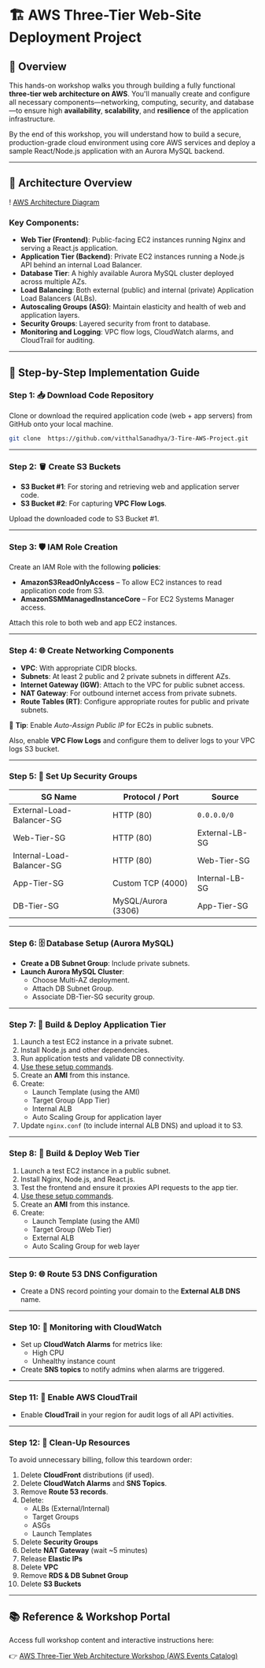# 🏗️ AWS Three-Tier Web-Site Deployment Project

## 📘 Overview

This hands-on workshop walks you through building a fully functional **three-tier web architecture on AWS**. You'll manually create and configure all necessary components—networking, computing, security, and database—to ensure high **availability**, **scalability**, and **resilience** of the application infrastructure.

By the end of this workshop, you will understand how to build a secure, production-grade cloud environment using core AWS services and deploy a sample React/Node.js application with an Aurora MySQL backend.

---

## 🧭 Architecture Overview

! [AWS Architecture Diagram](https://drive.google.com/file/d/1Vj4owcFLKJj7GeEBa-rOJYjifMZBvjgs/view?usp=sharing)

### Key Components:

- **Web Tier (Frontend)**: Public-facing EC2 instances running Nginx and serving a React.js application.
- **Application Tier (Backend)**: Private EC2 instances running a Node.js API behind an internal Load Balancer.
- **Database Tier**: A highly available Aurora MySQL cluster deployed across multiple AZs.
- **Load Balancing**: Both external (public) and internal (private) Application Load Balancers (ALBs).
- **Autoscaling Groups (ASG)**: Maintain elasticity and health of web and application layers.
- **Security Groups**: Layered security from front to database.
- **Monitoring and Logging**: VPC flow logs, CloudWatch alarms, and CloudTrail for auditing.

---

## 🔁 Step-by-Step Implementation Guide

### Step 1: 📥 Download Code Repository

Clone or download the required application code (web + app servers) from GitHub onto your local machine.

```bash
git clone  https://github.com/vitthalSanadhya/3-Tire-AWS-Project.git
```

---

### Step 2: 🪣 Create S3 Buckets

- **S3 Bucket #1**: For storing and retrieving web and application server code.
- **S3 Bucket #2**: For capturing **VPC Flow Logs**.

Upload the downloaded code to S3 Bucket #1.

---

### Step 3: 🛡️ IAM Role Creation

Create an IAM Role with the following **policies**:

- **AmazonS3ReadOnlyAccess** – To allow EC2 instances to read application code from S3.
- **AmazonSSMManagedInstanceCore** – For EC2 Systems Manager access.

Attach this role to both web and app EC2 instances.

---

### Step 4: 🌐 Create Networking Components

- **VPC**: With appropriate CIDR blocks.
- **Subnets**: At least 2 public and 2 private subnets in different AZs.
- **Internet Gateway (IGW)**: Attach to the VPC for public subnet access.
- **NAT Gateway**: For outbound internet access from private subnets.
- **Route Tables (RT)**: Configure appropriate routes for public and private subnets.

📝 **Tip**: Enable _Auto-Assign Public IP_ for EC2s in public subnets.

Also, enable **VPC Flow Logs** and configure them to deliver logs to your VPC logs S3 bucket.

---

### Step 5: 🔐 Set Up Security Groups

| SG Name                   | Protocol / Port     | Source         |
| ------------------------- | ------------------- | -------------- |
| External-Load-Balancer-SG | HTTP (80)           | `0.0.0.0/0`    |
| Web-Tier-SG               | HTTP (80)           | External-LB-SG |
| Internal-Load-Balancer-SG | HTTP (80)           | Web-Tier-SG    |
| App-Tier-SG               | Custom TCP (4000)   | Internal-LB-SG |
| DB-Tier-SG                | MySQL/Aurora (3306) | App-Tier-SG    |

---

### Step 6: 🗄️ Database Setup (Aurora MySQL)

- **Create a DB Subnet Group**: Include private subnets.
- **Launch Aurora MySQL Cluster**:
  - Choose Multi-AZ deployment.
  - Attach DB Subnet Group.
  - Associate DB-Tier-SG security group.

---

### Step 7: 🧪 Build & Deploy Application Tier

1. Launch a test EC2 instance in a private subnet.
2. Install Node.js and other dependencies.
3. Run application tests and validate DB connectivity.
4. [Use these setup commands](https://github.com/vitthalSanadhya/3-Tire-AWS-Project/main/app-server-commands).
5. Create an **AMI** from this instance.
6. Create:
   - Launch Template (using the AMI)
   - Target Group (App Tier)
   - Internal ALB
   - Auto Scaling Group for application layer
7. Update `nginx.conf` (to include internal ALB DNS) and upload it to S3.

---

### Step 8: 🧪 Build & Deploy Web Tier

1. Launch a test EC2 instance in a public subnet.
2. Install Nginx, Node.js, and React.js.
3. Test the frontend and ensure it proxies API requests to the app tier.
4. [Use these setup commands](https://github.com/vitthalSanadhya/3-Tire-AWS-Project/main/web-server-commands).
5. Create an **AMI** from this instance.
6. Create:
   - Launch Template (using the AMI)
   - Target Group (Web Tier)
   - External ALB
   - Auto Scaling Group for web layer

---

### Step 9: 🌐 Route 53 DNS Configuration

- Create a DNS record pointing your domain to the **External ALB DNS** name.

---

### Step 10: 🔔 Monitoring with CloudWatch

- Set up **CloudWatch Alarms** for metrics like:
  - High CPU
  - Unhealthy instance count
- Create **SNS topics** to notify admins when alarms are triggered.

---

### Step 11: 📜 Enable AWS CloudTrail

- Enable **CloudTrail** in your region for audit logs of all API activities.

---

### Step 12: 🧹 Clean-Up Resources

To avoid unnecessary billing, follow this teardown order:

1. Delete **CloudFront** distributions (if used).
2. Delete **CloudWatch Alarms** and **SNS Topics**.
3. Remove **Route 53 records**.
4. Delete:
   - ALBs (External/Internal)
   - Target Groups
   - ASGs
   - Launch Templates
5. Delete **Security Groups**
6. Delete **NAT Gateway** (wait ~5 minutes)
7. Release **Elastic IPs**
8. Delete **VPC**
9. Remove **RDS & DB Subnet Group**
10. Delete **S3 Buckets**

---

## 📚 Reference & Workshop Portal

Access full workshop content and interactive instructions here:

👉 [AWS Three-Tier Web Architecture Workshop (AWS Events Catalog)](https://catalog.us-east-1.prod.workshops.aws/workshops/85cd2bb2-7f79-4e96-bdee-8078e469752a/en-US)
